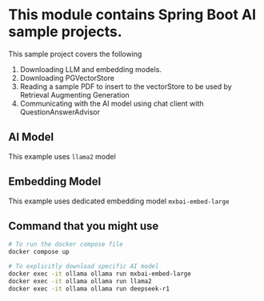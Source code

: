 # This module contains Spring Boot AI sample projects.

This sample project covers the following
1. Downloading LLM and embedding models. 
2. Downloading PGVectorStore
3. Reading a sample PDF to insert to the vectorStore to be used by Retrieval Augmenting Generation
4. Communicating with the AI model using chat client with QuestionAnswerAdvisor

## AI Model
This example uses `llama2` model

## Embedding Model
This example uses dedicated embedding model `mxbai-embed-large`

## Command that you might use 
```bash
# To run the docker compose file
docker compose up

# To explicitly download specific AI model
docker exec -it ollama ollama run mxbai-embed-large
docker exec -it ollama ollama run llama2
docker exec -it ollama ollama run deepseek-r1
```